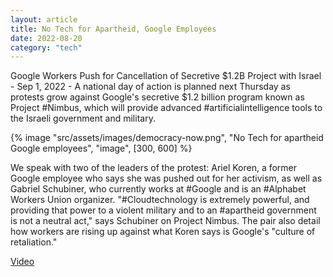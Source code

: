 ```yaml
---
layout: article
title: No Tech for Apartheid, Google Employees
date: 2022-08-20
category: "tech"
---
```


Google Workers Push for Cancellation of Secretive $1.2B Project with Israel - Sep 1, 2022 - A national day of action is planned next Thursday as protests grow against Google's secretive $1.2 billion program known as Project #Nimbus, which will provide advanced #artificialintelligence tools to the Israeli government and military.

<!-- excerpt -->

{% image "src/assets/images/democracy-now.png", "No Tech for apartheid Google employees", "image", [300, 600] %}

We speak with two of the leaders of the protest: Ariel Koren, a former Google employee who says she was pushed out for her activism, as well as Gabriel Schubiner, who currently works at #Google and is an #Alphabet Workers Union organizer. ​​"#Cloudtechnology is extremely powerful, and providing that power to a violent military and to an #apartheid government is not a neutral act," says Schubiner on Project Nimbus. The pair also detail how workers are rising up against what Koren says is Google's "culture of retaliation."

[Video](https://www.youtube.com/watch?v=gPW4y9Bw988)
